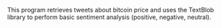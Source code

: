 
This program retrieves tweets about bitcoin price and uses the TextBlob library to perform basic sentiment analysis (positive, negative, neutral).
